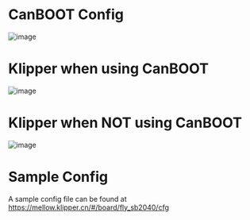 
# CanBOOT Config

![image](https://user-images.githubusercontent.com/124253477/221348610-0bff3f39-e340-46a7-b1ef-15a35013247e.png)

# Klipper when using CanBOOT

![image](https://user-images.githubusercontent.com/124253477/221348650-b9f2749e-0f3b-44b4-b34a-a57bd8beb706.png)


# Klipper when **NOT** using CanBOOT

![image](https://user-images.githubusercontent.com/124253477/221348953-de98e788-734d-4e34-b9dd-1b2a0e99607c.png)

# Sample Config

A sample config file can be found at https://mellow.klipper.cn/#/board/fly_sb2040/cfg
